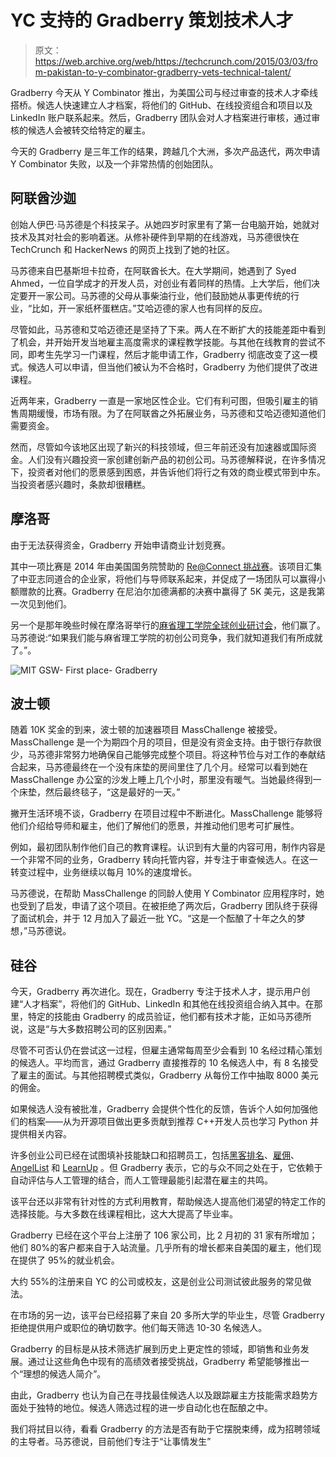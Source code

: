 # YC 支持的 Gradberry 策划技术人才

> 原文：<https://web.archive.org/web/https://techcrunch.com/2015/03/03/from-pakistan-to-y-combinator-gradberry-vets-technical-talent/>

Gradberry 今天从 Y Combinator 推出，为美国公司与经过审查的技术人才牵线搭桥。候选人快速建立人才档案，将他们的 GitHub、在线投资组合和项目以及 LinkedIn 账户联系起来。然后，Gradberry 团队会对人才档案进行审核，通过审核的候选人会被转交给特定的雇主。

今天的 Gradberry 是三年工作的结果，跨越几个大洲，多次产品迭代，两次申请 Y Combinator 失败，以及一个非常热情的创始团队。

## 阿联酋沙迦

创始人伊巴·马苏德是个科技呆子。从她四岁时家里有了第一台电脑开始，她就对技术及其对社会的影响着迷。从修补硬件到早期的在线游戏，马苏德很快在 TechCrunch 和 HackerNews 的网页上找到了她的社区。

马苏德来自巴基斯坦卡拉奇，在阿联酋长大。在大学期间，她遇到了 Syed Ahmed，一位自学成才的开发人员，对创业有着同样的热情。上大学后，他们决定要开一家公司。马苏德的父母从事柴油行业，他们鼓励她从事更传统的行业，“比如，开一家纸杯蛋糕店。”艾哈迈德的家人也有同样的反应。

尽管如此，马苏德和艾哈迈德还是坚持了下来。两人在不断扩大的技能差距中看到了机会，并开始开发当地雇主高度需求的课程教学技能。与其他在线教育的尝试不同，即考生先学习一门课程，然后才能申请工作，Gradberry 彻底改变了这一模式。候选人可以申请，但当他们被认为不合格时，Gradberry 为他们提供了改进课程。

近两年来，Gradberry 一直是一家地区性企业。它们有利可图，但吸引雇主的销售周期缓慢，市场有限。为了在阿联酋之外拓展业务，马苏德和艾哈迈德知道他们需要资金。

然而，尽管如今该地区出现了新兴的科技领域，但三年前还没有加速器或国际资金。人们没有兴趣投资一家创建创新产品的初创公司。马苏德解释说，在许多情况下，投资者对他们的愿景感到困惑，并告诉他们将行之有效的商业模式带到中东。当投资者感兴趣时，条款却很糟糕。

## 摩洛哥

由于无法获得资金，Gradberry 开始申请商业计划竞赛。

其中一项比赛是 2014 年由美国国务院赞助的 [Re@Connect 挑战赛](https://web.archive.org/web/20230325043121/http://www.reconnectsca.org/)。该项目汇集了中亚志同道合的企业家，将他们与导师联系起来，并促成了一场团队可以赢得小额赠款的比赛。Gradberry 在尼泊尔加德满都的决赛中赢得了 5K 美元，这是我第一次见到他们。

另一个是那年晚些时候在摩洛哥举行的[麻省理工学院全球创业研讨会](https://web.archive.org/web/20230325043121/http://mitgsw.org/2015/)，他们赢了。马苏德说:“如果我们能与麻省理工学院的初创公司竞争，我们就知道我们有所成就了。”。

![MIT GSW- First place- Gradberry](img/68d4ec5a65f1b740d641532148fa98ae.png)

## 波士顿

随着 10K 奖金的到来，波士顿的加速器项目 MassChallenge 被接受。MassChallenge 是一个为期四个月的项目，但是没有资金支持。由于银行存款很少，马苏德非常努力地确保自己能够完成整个项目。将这种节俭与对工作的奉献结合起来，马苏德最终在一个没有床垫的房间里住了几个月。经常可以看到她在 MassChallenge 办公室的沙发上睡上几个小时，那里没有暖气。当她最终得到一个床垫，然后最终毯子，“这是最好的一天。”

撇开生活环境不谈，Gradberry 在项目过程中不断进化。MassChallenge 能够将他们介绍给导师和雇主，他们了解他们的愿景，并推动他们思考可扩展性。

例如，最初团队制作他们自己的教育课程。认识到有大量的内容可用，制作内容是一个非常不同的业务，Gradberry 转向托管内容，并专注于审查候选人。在这一转变过程中，业务继续以每月 10%的速度增长。

马苏德说，在帮助 MassChallenge 的同龄人使用 Y Combinator 应用程序时，她也受到了启发，申请了这个项目。在被拒绝了两次后，Gradberry 团队终于获得了面试机会，并于 12 月加入了最近一批 YC。“这是一个酝酿了十年之久的梦想，”马苏德说。

## 硅谷

今天，Gradberry 再次进化。现在，Gradberry 专注于技术人才，提示用户创建“人才档案”，将他们的 GitHub、LinkedIn 和其他在线投资组合纳入其中。在那里，特定的技能由 Gradberry 的成员验证，他们都有技术才能，正如马苏德所说，这是“与大多数招聘公司的区别因素。”

尽管不可否认仍在尝试这一过程，但雇主通常每周至少会看到 10 名经过精心策划的候选人。平均而言，通过 Gradberry 直接推荐的 10 名候选人中，有 8 名接受了雇主的面试。与其他招聘模式类似，Gradberry 从每份工作中抽取 8000 美元的佣金。

如果候选人没有被批准，Gradberry 会提供个性化的反馈，告诉个人如何加强他们的档案——从为开源项目做出更多贡献到推荐 C++开发人员也学习 Python 并提供相关内容。

许多创业公司已经在试图填补技能缺口和招聘员工，包括[黑客排名](https://web.archive.org/web/20230325043121/https://www.hackerrank.com/)、[雇佣](https://web.archive.org/web/20230325043121/https://hired.com/)、 [AngelList](https://web.archive.org/web/20230325043121/http://angel.co/) 和 [LearnUp](https://web.archive.org/web/20230325043121/http://www.learnup.com/) 。但 Gradberry 表示，它的与众不同之处在于，它依赖于自动评估与人工管理的结合，而人工管理最能引起潜在雇主的共鸣。

该平台还以非常有针对性的方式利用教育，帮助候选人提高他们渴望的特定工作的选择技能。与大多数在线课程相比，这大大提高了毕业率。

Gradberry 已经在这个平台上注册了 106 家公司，比 2 月初的 31 家有所增加；他们 80%的客户都来自于入站流量。几乎所有的增长都来自美国的雇主，他们现在提供了 95%的就业机会。

大约 55%的注册来自 YC 的公司或校友，这是创业公司测试彼此服务的常见做法。

在市场的另一边，该平台已经招募了来自 20 多所大学的毕业生，尽管 Gradberry 拒绝提供用户或职位的确切数字。他们每天筛选 10-30 名候选人。

Gradberry 的目标是从技术筛选扩展到历史上更定性的领域，即销售和业务发展。通过让这些角色中现有的高绩效者接受挑战，Gradberry 希望能够推出一个“理想的候选人简介”。

由此，Gradberry 也认为自己在寻找最佳候选人以及跟踪雇主方技能需求趋势方面处于独特的地位。候选人筛选过程的进一步自动化也在酝酿之中。

我们将拭目以待，看看 Gradberry 的方法是否有助于它摆脱束缚，成为招聘领域的主导者。马苏德说，目前他们专注于“让事情发生”